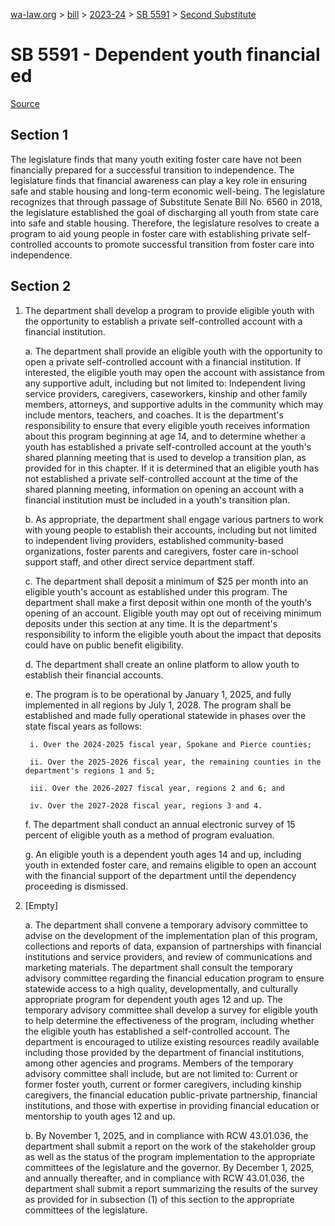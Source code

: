 [wa-law.org](/) > [bill](/bill/) > [2023-24](/bill/2023-24/) > [SB 5591](/bill/2023-24/sb/5591/) > [Second Substitute](/bill/2023-24/sb/5591/S2/)

# SB 5591 - Dependent youth financial ed

[Source](http://lawfilesext.leg.wa.gov/biennium/2023-24/Pdf/Bills/Senate%20Bills/5591-S2.pdf)

## Section 1
The legislature finds that many youth exiting foster care have not been financially prepared for a successful transition to independence. The legislature finds that financial awareness can play a key role in ensuring safe and stable housing and long-term economic well-being. The legislature recognizes that through passage of Substitute Senate Bill No. 6560 in 2018, the legislature established the goal of discharging all youth from state care into safe and stable housing. Therefore, the legislature resolves to create a program to aid young people in foster care with establishing private self-controlled accounts to promote successful transition from foster care into independence.

## Section 2
1. The department shall develop a program to provide eligible youth with the opportunity to establish a private self-controlled account with a financial institution.

    a. The department shall provide an eligible youth with the opportunity to open a private self-controlled account with a financial institution. If interested, the eligible youth may open the account with assistance from any supportive adult, including but not limited to: Independent living service providers, caregivers, caseworkers, kinship and other family members, attorneys, and supportive adults in the community which may include mentors, teachers, and coaches. It is the department's responsibility to ensure that every eligible youth receives information about this program beginning at age 14, and to determine whether a youth has established a private self-controlled account at the youth's shared planning meeting that is used to develop a transition plan, as provided for in this chapter. If it is determined that an eligible youth has not established a private self-controlled account at the time of the shared planning meeting, information on opening an account with a financial institution must be included in a youth's transition plan.

    b. As appropriate, the department shall engage various partners to work with young people to establish their accounts, including but not limited to independent living providers, established community-based organizations, foster parents and caregivers, foster care in-school support staff, and other direct service department staff.

    c. The department shall deposit a minimum of $25 per month into an eligible youth's account as established under this program. The department shall make a first deposit within one month of the youth's opening of an account. Eligible youth may opt out of receiving minimum deposits under this section at any time. It is the department's responsibility to inform the eligible youth about the impact that deposits could have on public benefit eligibility.

    d. The department shall create an online platform to allow youth to establish their financial accounts.

    e. The program is to be operational by January 1, 2025, and fully implemented in all regions by July 1, 2028. The program shall be established and made fully operational statewide in phases over the state fiscal years as follows:

        i. Over the 2024-2025 fiscal year, Spokane and Pierce counties;

        ii. Over the 2025-2026 fiscal year, the remaining counties in the department's regions 1 and 5;

        iii. Over the 2026-2027 fiscal year, regions 2 and 6; and

        iv. Over the 2027-2028 fiscal year, regions 3 and 4.

    f. The department shall conduct an annual electronic survey of 15 percent of eligible youth as a method of program evaluation.

    g. An eligible youth is a dependent youth ages 14 and up, including youth in extended foster care, and remains eligible to open an account with the financial support of the department until the dependency proceeding is dismissed.

2. [Empty]

    a. The department shall convene a temporary advisory committee to advise on the development of the implementation plan of this program, collections and reports of data, expansion of partnerships with financial institutions and service providers, and review of communications and marketing materials. The department shall consult the temporary advisory committee regarding the financial education program to ensure statewide access to a high quality, developmentally, and culturally appropriate program for dependent youth ages 12 and up. The temporary advisory committee shall develop a survey for eligible youth to help determine the effectiveness of the program, including whether the eligible youth has established a self-controlled account. The department is encouraged to utilize existing resources readily available including those provided by the department of financial institutions, among other agencies and programs. Members of the temporary advisory committee shall include, but are not limited to: Current or former foster youth, current or former caregivers, including kinship caregivers, the financial education public-private partnership, financial institutions, and those with expertise in providing financial education or mentorship to youth ages 12 and up.

    b. By November 1, 2025, and in compliance with RCW 43.01.036, the department shall submit a report on the work of the stakeholder group as well as the status of the program implementation to the appropriate committees of the legislature and the governor. By December 1, 2025, and annually thereafter, and in compliance with RCW 43.01.036, the department shall submit a report summarizing the results of the survey as provided for in subsection (1) of this section to the appropriate committees of the legislature.
